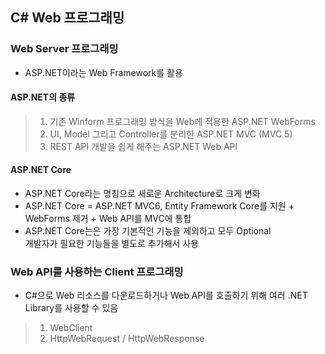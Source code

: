 ## C# Web 프로그래밍
### Web Server 프로그래밍 
 - ASP.NET이라는 Web Framework를 활용
 #### ASP.NET의 종류
   >1. 기존 Winform 프로그래밍 방식을 Web에 적용한 ASP.NET WebForms
   >1. UI, Model 그리고 Controller를 분리한 ASP.NET MVC (MVC 5)
   >1. REST API 개발을 쉽게 해주는 ASP.NET Web API
 #### ASP.NET Core
 - ASP.NET Core라는 명칭으로 새로운 Architecture로 크게 변화
 - ASP.NET Core = ASP.NET MVC6, Entity Framework Core를 지원 + WebForms 제거 + Web API를 MVC에 통합
 - ASP.NET Core는은 가장 기본적인 기능을 제외하고 모두 Optional<br>
   개발자가 필요한 기능들을 별도로 추가해서 사용
 
### Web API를 사용하는 Client 프로그래밍
 - C#으로 Web 리소스를 다운로드하거나 Web API를 호출하기 위해 여러 .NET Library를 사용할 수 있음
  >1. WebClient
  >1. HttpWebRequest / HttpWebResponse